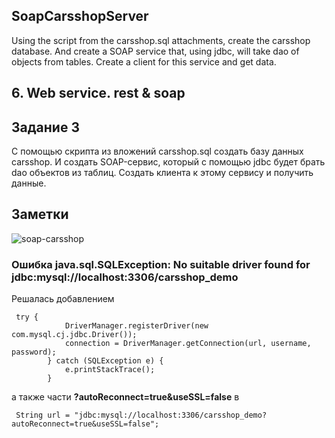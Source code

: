## SoapCarsshopServer
Using the script from the carsshop.sql attachments, create the carsshop database. And create a SOAP service that, using jdbc, will take dao of objects from tables. Create a client for this service and get data.

## 6. Web service. rest & soap

## Задание 3 

С помощью скрипта из вложений carsshop.sql создать базу данных carsshop. И создать SOAP-сервис, который с помощью jdbc будет брать dao объектов из таблиц. Создать клиента к этому сервису и получить данные.

## Заметки

![soap-carsshop](https://github.com/Minisiia/SoapCarsshopServer/assets/113467640/975b0a56-c861-4adb-a2a9-061cf7d88511)

### Ошибка java.sql.SQLException: No suitable driver found for jdbc:mysql://localhost:3306/carsshop_demo

Решалась добавлением 

```
 try {
            DriverManager.registerDriver(new com.mysql.cj.jdbc.Driver());
            connection = DriverManager.getConnection(url, username, password);
        } catch (SQLException e) {
            e.printStackTrace();
        }
```

а также части **?autoReconnect=true&useSSL=false** в 


```
 String url = "jdbc:mysql://localhost:3306/carsshop_demo?autoReconnect=true&useSSL=false";
```
